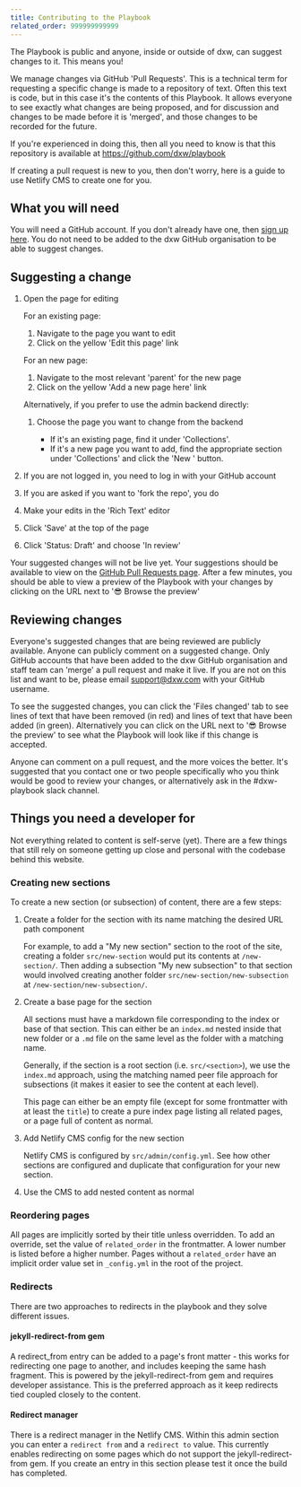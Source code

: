 ```yaml
---
title: Contributing to the Playbook
related_order: 999999999999
---
```


The Playbook is public and anyone, inside or outside of dxw, can suggest changes
to it. This means you!

We manage changes via GitHub 'Pull Requests'. This is a technical term for
requesting a specific change is made to a repository of text. Often this text is
code, but in this case it's the contents of this Playbook. It allows everyone to
see exactly what changes are being proposed, and for discussion and changes to
be made before it is 'merged', and those changes to be recorded for the future.

If you're experienced in doing this, then all you need to know is that this
repository is available at <https://github.com/dxw/playbook>

If creating a pull request is new to you, then don't worry, here is a guide to
use Netlify CMS to create one for you.

## What you will need

You will need a GitHub account. If you don't already have one, then
[sign up here](https://github.com/signup). You do not need to be added to the
dxw GitHub organisation to be able to suggest changes.

## Suggesting a change

1. Open the page for editing

   For an existing page:

   1. Navigate to the page you want to edit
   2. Click on the yellow 'Edit this page' link

   For an new page:

   1. Navigate to the most relevant 'parent' for the new page
   2. Click on the yellow 'Add a new page here' link

   Alternatively, if you prefer to use the admin backend directly:

   1. Choose the page you want to change from the backend

      - If it's an existing page, find it under 'Collections'.
      - If it's a new page you want to add, find the appropriate section under
        'Collections' and click the 'New <page type>' button.

2. If you are not logged in, you need to log in with your GitHub account
3. If you are asked if you want to 'fork the repo', you do
4. Make your edits in the 'Rich Text' editor
5. Click 'Save' at the top of the page
6. Click 'Status: Draft' and choose 'In review'

Your suggested changes will not be live yet. Your suggestions should be
available to view on the
[GitHub Pull Requests page](https://github.com/dxw/playbook/pulls). After a few
minutes, you should be able to view a preview of the Playbook with your changes
by clicking on the URL next to '😎 Browse the preview'

## Reviewing changes

Everyone's suggested changes that are being reviewed are publicly available.
Anyone can publicly comment on a suggested change. Only GitHub accounts that
have been added to the dxw GitHub organisation and staff team can 'merge' a pull
request and make it live. If you are not on this list and want to be, please
email [support@dxw.com](mailto:support@dxw.com) with your GitHub username.

To see the suggested changes, you can click the 'Files changed' tab to see lines
of text that have been removed (in red) and lines of text that have been added
(in green). Alternatively you can click on the URL next to '😎 Browse the
preview' to see what the Playbook will look like if this change is accepted.

Anyone can comment on a pull request, and the more voices the better. It's
suggested that you contact one or two people specifically who you think would be
good to review your changes, or alternatively ask in the #dxw-playbook slack
channel.

## Things you need a developer for

Not everything related to content is self-serve (yet). There are a few things
that still rely on someone getting up close and personal with the codebase
behind this website.

### Creating new sections

To create a new section (or subsection) of content, there are a few steps:

1. Create a folder for the section with its name matching the desired URL path
   component

   For example, to add a "My new section" section to the root of the site,
   creating a folder `src/new-section` would put its contents at
   `/new-section/`. Then adding a subsection "My new subsection" to that section
   would involved creating another folder `src/new-section/new-subsection` at
   `/new-section/new-subsection/`.

2. Create a base page for the section

   All sections must have a markdown file corresponding to the index or base of
   that section. This can either be an `index.md` nested inside that new folder
   or a `.md` file on the same level as the folder with a matching name.

   Generally, if the section is a root section (i.e. `src/<section>`), we use the
   `index.md` approach, using the matching named peer file approach for
   subsections (it makes it easier to see the content at each level).

   This page can either be an empty file (except for some frontmatter with at
   least the `title`) to create a pure index page listing all related pages, or
   a page full of content as normal.

3. Add Netlify CMS config for the new section

   Netlify CMS is configured by `src/admin/config.yml`. See how other sections
   are configured and duplicate that configuration for your new section.

4. Use the CMS to add nested content as normal

### Reordering pages

All pages are implicitly sorted by their title unless overridden. To add an
override, set the value of `related_order` in the frontmatter. A lower number is
listed before a higher number. Pages without a `related_order` have an implicit
order value set in `_config.yml` in the root of the project.

### Redirects

There are two approaches to redirects in the playbook and they solve different issues.

#### jekyll-redirect-from gem

A redirect_from entry can be added to a page's front matter - this works for redirecting
one page to another, and includes keeping the same hash fragment. This is powered by the
jekyll-redirect-from gem and requires developer assistance. This is the preferred approach
as it keep redirects tied coupled closely to the content.

#### Redirect manager

There is a redirect manager in the Netlify CMS. Within this admin section you can enter
a `redirect from` and a `redirect to` value. This currently enables redirecting on some
pages which do not support the jekyll-redirect-from gem. If you create an entry in this section please test it once the build has completed.
